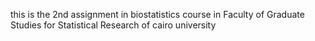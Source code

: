 this is the 2nd assignment in biostatistics course in Faculty of Graduate Studies for Statistical Research of cairo university

